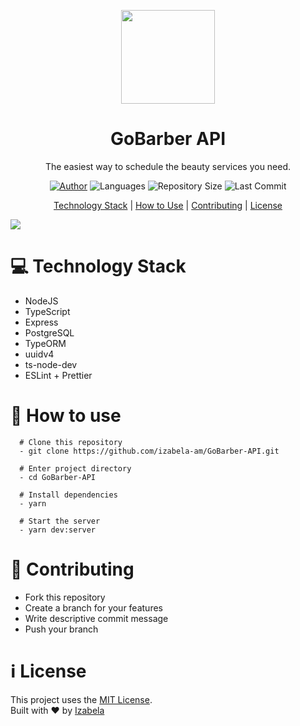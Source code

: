 <p align="center">
  <img width="150" src="https://lh3.googleusercontent.com/KXeyZCwYdhmXATiNH5UzwkweYesVpsGacL6PQEddho5jOsbu1fX-PFvXtJwKrRQ3TdU">
</p>
<h1 align=center>GoBarber API</h1>
<p align="center">The easiest way to schedule the beauty services you need.</p>

<div align="center">

<a href="https://www.linkedin.com/in/izabela-matos/" rel="linkedin">![Author](https://img.shields.io/badge/made%20by-izabela-blueviolet)</a>
![Languages](https://img.shields.io/github/languages/count/izabela-am/GoBarber-API?color=blueviolet)
![Repository Size](https://img.shields.io/github/repo-size/izabela-am/gobarber-api?color=blueviolet)
![Last Commit](https://img.shields.io/github/last-commit/izabela-am/gobarber-api?color=blueviolet)

</div>


<div align="center">

[Technology Stack](#Technology-Stack) | 
[How to Use](#How-to-use) | 
[Contributing](#Contributing) | 
[License](#License)

</div>

<img src="https://camo.githubusercontent.com/d25397e9df01fe7882dcc1cbc96bdf052ffd7d0c/68747470733a2f2f73746f726167652e676f6f676c65617069732e636f6d2f676f6c64656e2d77696e642f626f6f7463616d702d676f737461636b2f6865616465722d6465736166696f732e706e67">

# :computer: Technology Stack
- NodeJS
- TypeScript
- Express
- PostgreSQL
- TypeORM
- uuidv4
- ts-node-dev
- ESLint + Prettier

# :barber: How to use
```shell
  # Clone this repository
  - git clone https://github.com/izabela-am/GoBarber-API.git
  
  # Enter project directory
  - cd GoBarber-API
  
  # Install dependencies
  - yarn
  
  # Start the server
  - yarn dev:server
```


# :fork_and_knife: Contributing
- Fork this repository
- Create a branch for your features
- Write descriptive commit message
- Push your branch

# :information_source: License
This project uses the <a href="https://github.com/izabela-am/GoBarber-API/blob/master/LICENSE">MIT License</a>.  
Built with :heart: by <a href="https://www.linkedin.com/in/izabela-matos/">Izabela</a>
